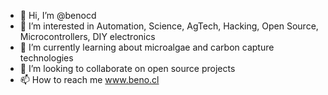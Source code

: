 - 👋 Hi, I’m @benocd
- 👀 I’m interested in Automation, Science, AgTech, Hacking, Open Source, Microcontrollers, DIY electronics
- 🌱 I’m currently learning about microalgae and carbon capture technologies
- 💞️ I’m looking to collaborate on open source projects
- 📫 How to reach me www.beno.cl

<!---
benocd/benocd is a ✨ special ✨ repository because its `README.md` (this file) appears on your GitHub profile.
You can click the Preview link to take a look at your changes.
--->
